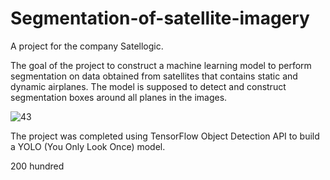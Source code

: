 # Segmentation-of-satellite-imagery

A project for the company Satellogic. 

The goal of the project to construct a machine learning model to perform segmentation on data obtained from satellites that contains static and dynamic airplanes. The model is supposed to detect and construct segmentation boxes around all planes in the images.

![43](https://user-images.githubusercontent.com/35766943/94219188-24187980-fede-11ea-82ca-0f344b1e0f81.png)

The project was completed using TensorFlow Object Detection API to build a YOLO (You Only Look Once) model. 

200 hundred
